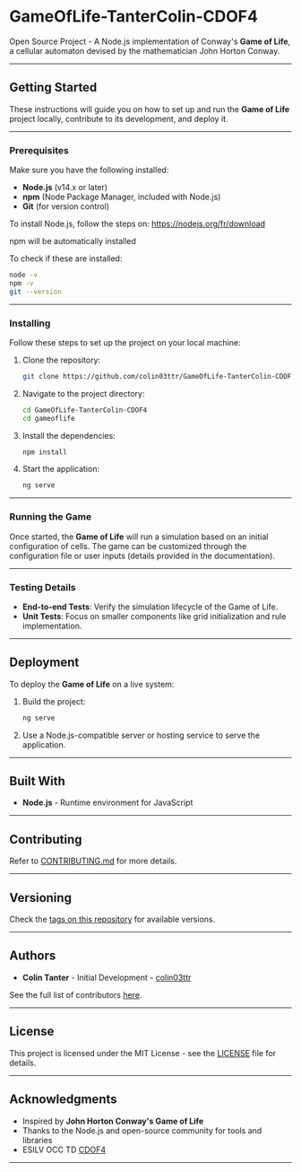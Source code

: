 # GameOfLife-TanterColin-CDOF4

Open Source Project - A Node.js implementation of Conway's **Game of Life**, a cellular automaton devised by the mathematician John Horton Conway.

---

## Getting Started

These instructions will guide you on how to set up and run the **Game of Life** project locally, contribute to its development, and deploy it.

---

### Prerequisites

Make sure you have the following installed:

- **Node.js** (v14.x or later)
- **npm** (Node Package Manager, included with Node.js)
- **Git** (for version control)

To install Node.js, follow the steps on:
https://nodejs.org/fr/download

npm will be automatically installed

To check if these are installed:
```bash
node -v
npm -v
git --version
```

---

### Installing

Follow these steps to set up the project on your local machine:

1. Clone the repository:
   ```bash
   git clone https://github.com/colin03ttr/GameOfLife-TanterColin-CDOF4.git
   ```

2. Navigate to the project directory:
   ```bash
   cd GameOfLife-TanterColin-CDOF4
   cd gameoflife
   ```

3. Install the dependencies:
   ```bash
   npm install
   ```

4. Start the application:
   ```bash
   ng serve
   ```
---

### Running the Game

Once started, the **Game of Life** will run a simulation based on an initial configuration of cells. The game can be customized through the configuration file or user inputs (details provided in the documentation).

---


### Testing Details

- **End-to-end Tests**: Verify the simulation lifecycle of the Game of Life.
- **Unit Tests**: Focus on smaller components like grid initialization and rule implementation.

---

## Deployment

To deploy the **Game of Life** on a live system:

1. Build the project:
   ```bash
   ng serve
   ```

2. Use a Node.js-compatible server or hosting service to serve the application.

---

## Built With

- **Node.js** - Runtime environment for JavaScript

---

## Contributing

Refer to [CONTRIBUTING.md](CONTRIBUTING.md) for more details.

---

## Versioning

Check the [tags on this repository](https://github.com/colin03ttr/GameOfLife-TanterColin-CDOF4/tags) for available versions.

---

## Authors

- **Colin Tanter** - Initial Development - [colin03ttr](https://github.com/colin03ttr)

See the full list of contributors [here](https://github.com/colin03ttr/GameOfLife-TanterColin-CDOF4/contributors).

---

## License

This project is licensed under the MIT License - see the [LICENSE](LICENSE) file for details.

---

## Acknowledgments

- Inspired by **John Horton Conway's Game of Life**
- Thanks to the Node.js and open-source community for tools and libraries
- ESILV OCC TD [CDOF4](#)

---
